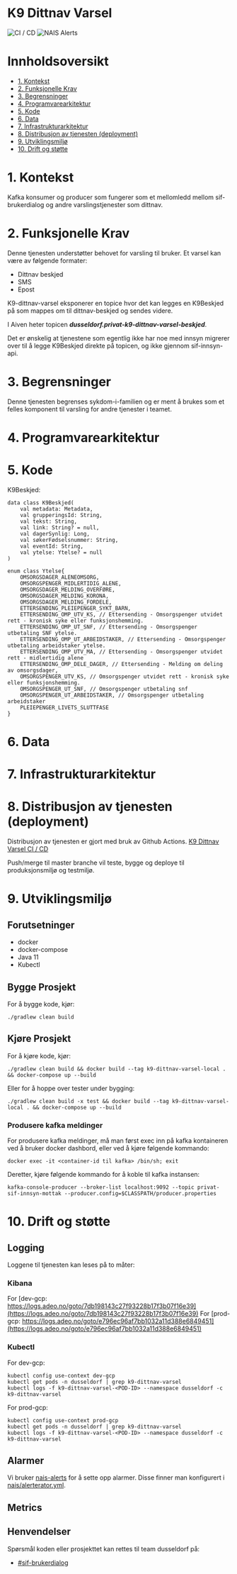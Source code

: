 # K9 Dittnav Varsel

![CI / CD](https://github.com/navikt/https://github.com/navikt/k9-dittnav-varsel/actions/workflows/CI%20/%20CD/badge.svg)
![NAIS Alerts](https://github.com/navikt/https://github.com/navikt/k9-dittnav-varsel/actions/workflows/Alerts/badge.svg)

# Innholdsoversikt
* [1. Kontekst](#1-kontekst)
* [2. Funksjonelle Krav](#2-funksjonelle-krav)
* [3. Begrensninger](#3-begrensninger)
* [4. Programvarearkitektur](#5-programvarearkitektur)
* [5. Kode](#6-kode)
* [6. Data](#7-data)
* [7. Infrastrukturarkitektur](#8-infrastrukturarkitektur)
* [8. Distribusjon av tjenesten (deployment)](#9-distribusjon-av-tjenesten-deployment)
* [9. Utviklingsmiljø](#10-utviklingsmilj)
* [10. Drift og støtte](#11-drift-og-sttte)

# 1. Kontekst
Kafka konsumer og producer som fungerer som et mellomledd mellom sif-brukerdialog og andre varslingstjenester som dittnav.

# 2. Funksjonelle Krav
Denne tjenesten understøtter behovet for varsling til bruker.
Et varsel kan være av følgende formater:
* Dittnav beskjed
* SMS
* Epost

K9-dittnav-varsel eksponerer en topice hvor det kan legges en K9Beskjed på som mappes om til dittnav-beskjed og sendes videre. 

I Aiven heter topicen **_dusseldorf.privat-k9-dittnav-varsel-beskjed_**.

Det er ønskelig at tjenestene som egentlig ikke har noe med innsyn migrerer over til å legge
K9Beskjed direkte på topicen, og ikke gjennom sif-innsyn-api.

# 3. Begrensninger
Denne tjenesten begrenses sykdom-i-familien og er ment å brukes som et felles komponent til varsling for andre tjenester i teamet.

# 4. Programvarearkitektur

# 5. Kode
K9Beskjed:
```
data class K9Beskjed(
    val metadata: Metadata,
    val grupperingsId: String,
    val tekst: String,
    val link: String? = null,
    val dagerSynlig: Long,
    val søkerFødselsnummer: String,
    val eventId: String,
    val ytelse: Ytelse? = null
)

enum class Ytelse{
    OMSORGSDAGER_ALENEOMSORG,
    OMSORGSPENGER_MIDLERTIDIG_ALENE,
    OMSORGSDAGER_MELDING_OVERFØRE,
    OMSORGSDAGER_MELDING_KORONA,
    OMSORGSDAGER_MELDING_FORDELE,
    ETTERSENDING_PLEIEPENGER_SYKT_BARN,
    ETTERSENDING_OMP_UTV_KS, // Ettersending - Omsorgspenger utvidet rett - kronisk syke eller funksjonshemming.
    ETTERSENDING_OMP_UT_SNF, // Ettersending - Omsorgspenger utbetaling SNF ytelse.
    ETTERSENDING_OMP_UT_ARBEIDSTAKER, // Ettersending - Omsorgspenger utbetaling arbeidstaker ytelse.
    ETTERSENDING_OMP_UTV_MA, // Ettersending - Omsorgspenger utvidet rett - midlertidig alene
    ETTERSENDING_OMP_DELE_DAGER, // Ettersending - Melding om deling av omsorgsdager,
    OMSORGSPENGER_UTV_KS, // Omsorgspenger utvidet rett - kronisk syke eller funksjonshemming.
    OMSORGSPENGER_UT_SNF, // Omsorgspenger utbetaling snf
    OMSORGSPENGER_UT_ARBEIDSTAKER, // Omsorgspenger utbetaling arbeidstaker
    PLEIEPENGER_LIVETS_SLUTTFASE
}
```


# 6. Data

# 7. Infrastrukturarkitektur



# 8. Distribusjon av tjenesten (deployment)
Distribusjon av tjenesten er gjort med bruk av Github Actions.
[K9 Dittnav Varsel CI / CD](https://github.com/navikt/k9-dittnav-varsel/actions)

Push/merge til master branche vil teste, bygge og deploye til produksjonsmiljø og testmiljø.

# 9. Utviklingsmiljø
## Forutsetninger
* docker
* docker-compose
* Java 11
* Kubectl

## Bygge Prosjekt
For å bygge kode, kjør:

```shell script
./gradlew clean build
```

## Kjøre Prosjekt
For å kjøre kode, kjør:

```shell script
./gradlew clean build && docker build --tag k9-dittnav-varsel-local . && docker-compose up --build
```

Eller for å hoppe over tester under bygging:
```shell script
./gradlew clean build -x test && docker build --tag k9-dittnav-varsel-local . && docker-compose up --build
```

### Produsere kafka meldinger
For produsere kafka meldinger, må man først exec inn på kafka kontaineren ved å bruker docker dashbord, eller ved å kjøre følgende kommando:
```shell script
docker exec -it <container-id til kafka> /bin/sh; exit
```

Deretter, kjøre følgende kommando for å koble til kafka instansen:
```shell script
kafka-console-producer --broker-list localhost:9092 --topic privat-sif-innsyn-mottak --producer.config=$CLASSPATH/producer.properties
```

# 10. Drift og støtte
## Logging
Loggene til tjenesten kan leses på to måter:

### Kibana
For [dev-gcp: https://logs.adeo.no/goto/7db198143c27f93228b17f3b07f16e39](https://logs.adeo.no/goto/7db198143c27f93228b17f3b07f16e39)
For [prod-gcp: https://logs.adeo.no/goto/e796ec96af7bb1032a11d388e6849451](https://logs.adeo.no/goto/e796ec96af7bb1032a11d388e6849451)

### Kubectl
For dev-gcp:
```shell script
kubectl config use-context dev-gcp
kubectl get pods -n dusseldorf | grep k9-dittnav-varsel
kubectl logs -f k9-dittnav-varsel-<POD-ID> --namespace dusseldorf -c k9-dittnav-varsel
```

For prod-gcp:
```shell script
kubectl config use-context prod-gcp
kubectl get pods -n dusseldorf | grep k9-dittnav-varsel
kubectl logs -f k9-dittnav-varsel-<POD-ID> --namespace dusseldorf -c k9-dittnav-varsel
```

## Alarmer
Vi bruker [nais-alerts](https://doc.nais.io/observability/alerts) for å sette opp alarmer. Disse finner man konfigurert i [nais/alerterator.yml](nais/alerterator.yml).

## Metrics

## Henvendelser
Spørsmål koden eller prosjekttet kan rettes til team dusseldorf på:
* [\#sif-brukerdialog](https://nav-it.slack.com/archives/CQ7QKSHJR)


